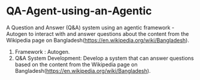 # QA-Agent-using-an-Agentic
A Question and Answer (Q&amp;A) system using an agentic framework - Autogen to interact with and answer questions about the content from the Wikipedia  page on Bangladesh(https://en.wikipedia.org/wiki/Bangladesh).


1. Framework : Autogen.
2. Q&A System Development: Develop a system that can answer questions based on the 
content from the Wikipedia page on 
Bangladesh(https://en.wikipedia.org/wiki/Bangladesh).

